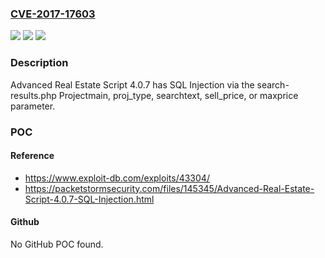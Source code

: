 ### [CVE-2017-17603](https://cve.mitre.org/cgi-bin/cvename.cgi?name=CVE-2017-17603)
![](https://img.shields.io/static/v1?label=Product&message=n%2Fa&color=blue)
![](https://img.shields.io/static/v1?label=Version&message=n%2Fa&color=blue)
![](https://img.shields.io/static/v1?label=Vulnerability&message=n%2Fa&color=brighgreen)

### Description

Advanced Real Estate Script 4.0.7 has SQL Injection via the search-results.php Projectmain, proj_type, searchtext, sell_price, or maxprice parameter.

### POC

#### Reference
- https://www.exploit-db.com/exploits/43304/
- https://packetstormsecurity.com/files/145345/Advanced-Real-Estate-Script-4.0.7-SQL-Injection.html

#### Github
No GitHub POC found.

